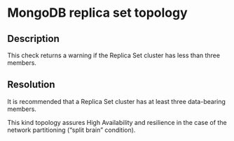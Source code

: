 # MongoDB replica set topology
## Description
This check returns a warning if the Replica Set cluster has less than three members.

## Resolution
It is recommended that a Replica Set cluster has at least three data-bearing members. 

This kind topology assures High Availability and resilience in the case of the network partitioning (“split brain” condition).
